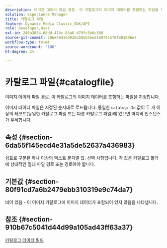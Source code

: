 ```yaml
---
description: 이미지 데이터 파일 경로. 이 카탈로그의 이미지 데이터를 포함하는 파일을 지정합니다.
solution: Experience Manager
title: 카탈로그 파일
feature: Dynamic Media Classic,SDK/API
role: Developer,User
exl-id: 240a3884-68dd-474c-83a6-d79fc5b6c300
source-git-commit: 206e4643e3926cb85b4be2189743578f88180be7
workflow-type: tm+mt
source-wordcount: '108'
ht-degree: 2%

---
```


# 카탈로그 파일{#catalogfile}

이미지 데이터 파일 경로. 이 카탈로그의 이미지 데이터를 포함하는 파일을 지정합니다.

이미지 데이터 파일은 지정된 순서대로 로드됩니다. 동일한 `catalog::Id` 값이 두 개 이상의 레코드(동일한 카탈로그 파일 또는 다른 카탈로그 파일)에 있으면 마지막 인스턴스가 우세합니다.

## 속성 {#section-6da55f145ecd4e31a5de52637a436983}

쉼표로 구분된 하나 이상의 텍스트 문자열 값. 선택 사항입니다. 각 값은 카탈로그 폴더에 상대적인 절대 파일 경로 또는 경로여야 합니다.

## 기본값 {#section-80f91cd7a6b2479ebb310319e9c74da7}

비어 있음 - 이 이미지 카탈로그에 이미지 데이터가 포함되어 있지 않음을 나타냅니다.

## 참조 {#section-910b67c5041d44d99a105ad43ff63a37}

[카탈로그 데이터 필드](../../../../../is-api/image-catalog/image-serving-api-ref/c-image-catalog-reference/c-overview/c-catalog-data-fields/c-catalog-data-fields.md#concept-b19581028ec44f98b9f5943624403d29)
